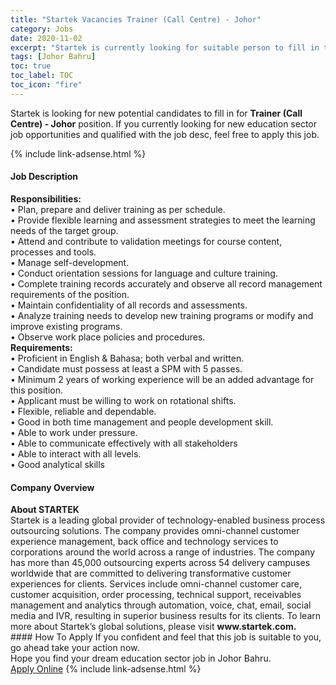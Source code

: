 ```yaml
---
title: "Startek Vacancies Trainer (Call Centre) - Johor" 
category: Jobs 
date: 2020-11-02 
excerpt: "Startek is currently looking for suitable person to fill in the Trainer (Call Centre) - Johor which positioned at Johor Bahru" 
tags: [Johor Bahru] 
toc: true 
toc_label: TOC 
toc_icon: "fire" 
--- 
```


<p>Startek is looking for new potential candidates to fill in for <b>Trainer (Call Centre) - Johor</b> position. If you currently looking for new education sector job opportunities and qualified with the job desc, feel free to apply this job.
</p>{% include link-adsense.html %} 
 <div><div><h4>Job Description</h4></div><div><div><span><div><div><strong>Responsibilities:</strong></div><div>&#8226; Plan, prepare and deliver training as per schedule.<br>&#8226; Provide flexible learning and assessment strategies to meet the learning needs of the target group.<br>&#8226; Attend and contribute to validation meetings for course content, processes and tools.<br>&#8226; Manage self-development.<br>&#8226; Conduct orientation sessions for language and culture training.<br>&#8226; Complete training records accurately and observe all record management requirements of the position.<br>&#8226; Maintain confidentiality of all records and assessments.<br>&#8226; Analyze training needs to develop new training programs or modify and improve existing programs.<br>&#8226; Observe work place policies and procedures.</div><div><strong>Requirements:</strong></div><div>&#8226; Proficient in English &amp; Bahasa; both verbal and written.<br>&#8226; Candidate must possess at least a SPM with 5 passes.<br>&#8226; Minimum 2 years of working experience will be an added advantage for this position.<br>&#8226; Applicant must be willing to work on rotational shifts.<br>&#8226; Flexible, reliable and dependable.<br>&#8226; Good in both time management and people development skill.<br>&#8226; Able to work under pressure.<br>&#8226; Able to communicate effectively with all stakeholders<br>&#8226; Able to interact with all levels.<br>&#8226; Good analytical skills</div></div></span></div></div></div> 
<div><div><h4>Company Overview</h4></div><div><div><span><div><div>
<strong>About STARTEK</strong><br>
	Startek is a leading global provider of technology-enabled business process outsourcing solutions. The company provides omni-channel customer experience management, back office and technology services to corporations around the world across a range of industries. The company has more than 45,000 outsourcing experts across 54 delivery campuses worldwide that are committed to delivering transformative customer experiences for clients. Services include omni-channel customer care, customer acquisition, order processing, technical support, receivables management and analytics through automation, voice, chat, email, social media and IVR, resulting in superior business results for its clients. To learn more about Startek&#8217;s global solutions, please visit <strong>www.startek.com.</strong></div></div></span></div></div></div> 
#### How To Apply 
If you confident and feel that this job is suitable to you, go ahead take your action now. <br/> 
Hope you find your dream education sector job in Johor Bahru. <br/> 
<a href="https://www.jobstreet.com.my/en/job/trainer-call-centre-johor-4415949?jobId=jobstreet-my-job-4415949&sectionRank=1&token=0~c1ef67b1-98e9-4a58-8956-7191eb4b39b4&fr=SRP%20View%20In%20New%20Ta" class="btn btn--info" target="_blank" rel="nofollow noopenner">Apply Online</a> 
{% include link-adsense.html %} 